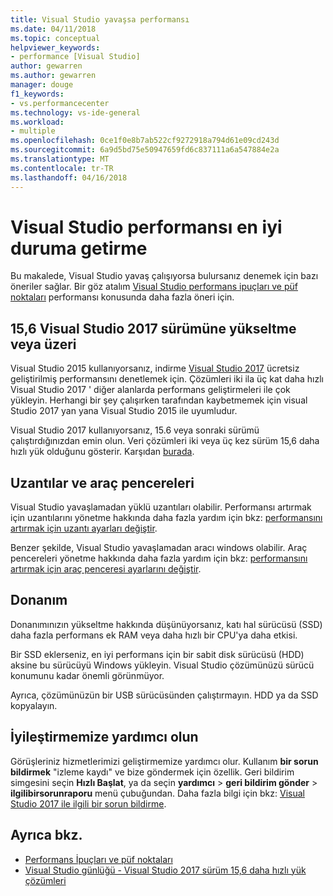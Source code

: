 ```yaml
---
title: Visual Studio yavaşsa performansı
ms.date: 04/11/2018
ms.topic: conceptual
helpviewer_keywords:
- performance [Visual Studio]
author: gewarren
ms.author: gewarren
manager: douge
f1_keywords:
- vs.performancecenter
ms.technology: vs-ide-general
ms.workload:
- multiple
ms.openlocfilehash: 0ce1f0e8b7ab522cf9272918a794d61e09cd243d
ms.sourcegitcommit: 6a9d5bd75e50947659fd6c837111a6a547884e2a
ms.translationtype: MT
ms.contentlocale: tr-TR
ms.lasthandoff: 04/16/2018
---
```

# <a name="optimize-visual-studio-performance"></a>Visual Studio performansı en iyi duruma getirme

Bu makalede, Visual Studio yavaş çalışıyorsa bulursanız denemek için bazı öneriler sağlar. Bir göz atalım [Visual Studio performans ipuçları ve püf noktaları](../ide/visual-studio-performance-tips-and-tricks.md) performansı konusunda daha fazla öneri için.

## <a name="upgrade-to-visual-studio-2017-version-156-or-later"></a>15,6 Visual Studio 2017 sürümüne yükseltme veya üzeri

Visual Studio 2015 kullanıyorsanız, indirme [Visual Studio 2017](https://aka.ms/vsdownload?utm_source=mscom&utm_campaign=msdocs) ücretsiz geliştirilmiş performansını denetlemek için. Çözümleri iki ila üç kat daha hızlı Visual Studio 2017 ' diğer alanlarda performans geliştirmeleri ile çok yükleyin. Herhangi bir şey çalışırken tarafından kaybetmemek için visual Studio 2017 yan yana Visual Studio 2015 ile uyumludur.

Visual Studio 2017 kullanıyorsanız, 15.6 veya sonraki sürümü çalıştırdığınızdan emin olun. Veri çözümleri iki veya üç kez sürüm 15,6 daha hızlı yük olduğunu gösterir. Karşıdan [burada](https://aka.ms/vsdownload?utm_source=mscom&utm_campaign=msdocs).

## <a name="extensions-and-tool-windows"></a>Uzantılar ve araç pencereleri

Visual Studio yavaşlamadan yüklü uzantıları olabilir. Performansı artırmak için uzantılarını yönetme hakkında daha fazla yardım için bkz: [performansını artırmak için uzantı ayarları değiştir](../ide/optimize-visual-studio-startup-time.md#extensions).

Benzer şekilde, Visual Studio yavaşlamadan aracı windows olabilir. Araç pencereleri yönetme hakkında daha fazla yardım için bkz: [performansını artırmak için araç penceresi ayarlarını değiştir](../ide/optimize-visual-studio-startup-time.md#tool-windows).

## <a name="hardware"></a>Donanım

Donanımınızın yükseltme hakkında düşünüyorsanız, katı hal sürücüsü (SSD) daha fazla performans ek RAM veya daha hızlı bir CPU'ya daha etkisi.

Bir SSD eklerseniz, en iyi performans için bir sabit disk sürücüsü (HDD) aksine bu sürücüyü Windows yükleyin. Visual Studio çözümünüzü sürücü konumunu kadar önemli görünmüyor.

Ayrıca, çözümünüzün bir USB sürücüsünden çalıştırmayın. HDD ya da SSD kopyalayın.

## <a name="help-us-improve"></a>İyileştirmemize yardımcı olun

Görüşleriniz hizmetlerimizi geliştirmemize yardımcı olur. Kullanım **bir sorun bildirmek** "izleme kaydı" ve bize göndermek için özellik. Geri bildirim simgesini seçin **Hızlı Başlat**, ya da seçin **yardımcı** > **geri bildirim gönder** > **ilgilibirsorunraporu** menü çubuğundan. Daha fazla bilgi için bkz: [Visual Studio 2017 ile ilgili bir sorun bildirme](../ide/how-to-report-a-problem-with-visual-studio-2017.md).

## <a name="see-also"></a>Ayrıca bkz.

- [Performans İpuçları ve püf noktaları](../ide/visual-studio-performance-tips-and-tricks.md)
- [Visual Studio günlüğü - Visual Studio 2017 sürüm 15,6 daha hızlı yük çözümleri](https://blogs.msdn.microsoft.com/visualstudio/2018/04/04/load-solutions-faster-with-visual-studio-2017-version-15-6/)
